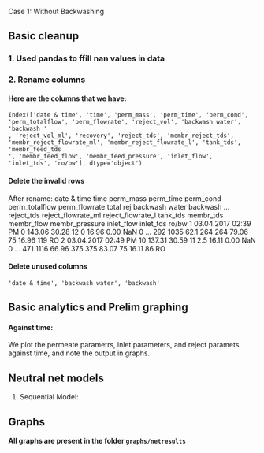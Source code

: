 Case 1: Without Backwashing

## Basic cleanup

### 1. Used pandas to ffill nan values in data

### 2. Rename columns
#### Here are the columns that we have:
```
Index(['date & time', 'time', 'perm_mass', 'perm_time', 'perm_cond', 'perm_totalflow', 'perm_flowrate', 'reject_vol', 'backwash water', 'backwash '
, 'reject_vol_ml', 'recovery', 'reject_tds', 'membr_reject_tds', 'membr_reject_flowrate_ml', 'membr_reject_flowrate_l', 'tank_tds', 'membr_feed_tds
', 'membr_feed_flow', 'membr_feed_pressure', 'inlet_flow', 'inlet_tds', 'ro/bw'], dtype='object')
```

#### Delete the invalid rows
After rename: 
            date & time time perm_mass perm_time perm_cond perm_totalflow perm_flowrate total rej backwash water backwash   ...  reject_tds reject_flowrate_ml reject_flowrate_l tank_tds membr_tds membr_flow membr_pressure inlet_flow inlet_tds ro/bw
1   03.04.2017 02:39 PM    0    143.06     30.28        12              0         16.96      0.00            NaN         0  ...         292               1035              62.1      264       264      79.06             75      16.96       119    RO
2   03.04.2017 02:49 PM   10    137.31     30.59        11            2.5         16.11      0.00            NaN         0  ...         471               1116             66.96      375       375      83.07             75      16.11        86    RO

#### Delete unused columns
`'date & time', 'backwash water', 'backwash'`


## Basic analytics and Prelim graphing
#### Against time:
We plot the permeate parametrs, inlet parameters, and reject paramets against time, and note the output in graphs.

## Neutral net models
1. Sequential Model:



## Graphs
**All graphs are present in the folder `graphs/netresults`**